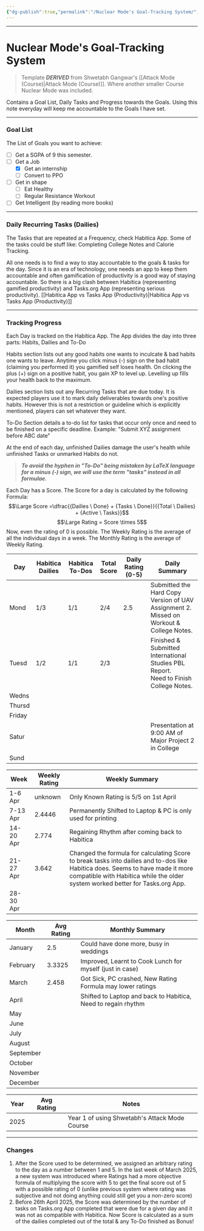 ```yaml
---
{"dg-publish":true,"permalink":"/Nuclear Mode's Goal-Tracking System/","tags":["Productivity"]}
---
```



---
# Nuclear Mode's Goal-Tracking System
> Template ***DERIVED*** from Shwetabh Gangwar's [[Attack Mode (Course)\|Attack Mode (Course)]]. Where another smaller Course Nuclear Mode was included.

Contains a Goal List, Daily Tasks and Progress towards the Goals.
Using this note everyday will keep me accountable to the Goals I have set.

---
### Goal List
The List of Goals you want to achieve:
- [ ] Get a SGPA of 9 this semester.
- [ ] Get a Job
	- [x] Get an internship
	- [ ] Convert to PPO
- [ ] Get in shape
	- [ ] Eat Healthy
	- [ ] Regular Resistance Workout
- [ ] Get Intelligent (by reading more books)

---
### Daily Recurring Tasks (Dailies)
The Tasks that are repeated at a Frequency, check Habitica App. Some of the tasks could be stuff like: Completing College Notes and Calorie Tracking.

All one needs is to find a way to stay accountable to the goals & tasks for the day. Since it is an era of technology, one needs an app to keep them accountable and often gamification of productivity is a good way of staying accountable. 
So there is a big clash between Habitica (representing gamified productivity) and Tasks.org App (representing serious productivity).
[[Habitica App vs Tasks App (Productivity)\|Habitica App vs Tasks App (Productivity)]]

---
### Tracking Progress
Each Day is tracked on the Habitica App. 
The App divides the day into three parts: Habits, Dailies and To-Do

Habits section lists out any good habits one wants to inculcate & bad habits one wants to leave. Anytime you click minus (-) sign on the bad habit (claiming you performed it) you gamified self loses health. On clicking the plus (+) sign on a positive habit, you gain XP to level up. Levelling up fills your health back to the maximum.

Dailies section lists out any Recurring Tasks that are due today. It is expected players use it to mark daily deliverables towards one's positive habits. However this is not a restriction or guideline which is explicitly mentioned, players can set whatever they want.

To-Do Section details a to-do list for tasks that occur only once and need to be finished on a specific deadline. Example: "Submit XYZ assignment before ABC date"

At the end of each day, unfinished Dailies damage the user's health while unfinished Tasks or unmarked Habits do not.

> ***To avoid the hyphen in "To-Do" being mistaken by LaTeX language for a minus (-) sign, we will use the term "tasks" instead in all formulae.***

Each Day has a Score. The Score for a day is calculated by the following Formula:
$$\Large Score =\dfrac{{Dailies \ Done} + {Tasks \ Done}}{{Total \ Dailies} + {Active \ Tasks}}$$
$$\Large Rating = Score \times 5$$
Now, even the rating of 0 is possible.
The Weekly Rating is the average of all the individual days in a week. The Monthly Rating is the average of Weekly Rating.

| Day    | Habitica Dailies | Habitica To-Dos | Total<br>Score | Daily Rating (0-5) | Daily Summary                                                                               |
| ------ | ---------------- | --------------- | -------------- | ------------------ | ------------------------------------------------------------------------------------------- |
| Mond   | 1/3              | 1/1             | 2/4            | 2.5                | Submitted the Hard Copy Version of UAV Assignment 2. <br>Missed on Workout & College Notes. |
| Tuesd  | 1/2              | 1/1             | 2/3            |                    | Finished & Submitted International Studies PBL Report.<br>Need to Finish College Notes.     |
| Wedns  |                  |                 |                |                    |                                                                                             |
| Thursd |                  |                 |                |                    |                                                                                             |
| Friday |                  |                 |                |                    |                                                                                             |
| Satur  |                  |                 |                |                    | Presentation at 9:00 AM of Major Project 2 in College                                       |
| Sund   |                  |                 |                |                    |                                                                                             |


| Week      | Weekly Rating | Weekly Summary                                                                                                                                                                                                   |
| --------- | ------------- | ---------------------------------------------------------------------------------------------------------------------------------------------------------------------------------------------------------------- |
| 1-6 Apr   | unknown       | Only Known Rating is 5/5 on 1st April                                                                                                                                                                            |
| 7-13 Apr  | 2.4446        | Permanently Shifted to Laptop & PC is only used for printing                                                                                                                                                     |
| 14-20 Apr | 2.774         | Regaining Rhythm after coming back to Habitica                                                                                                                                                                   |
| 21-27 Apr | 3.642         | Changed the formula for calculating Score to break tasks into dailies and to-dos like Habitica does. Seems to have made it more compatible with Habitica while the older system worked better for Tasks.org App. |
| 28-30 Apr |               |                                                                                                                                                                                                                  |


| Month     | Avg Rating | Monthly Summary                                               |
| --------- | ---------- | ------------------------------------------------------------- |
| January   | 2.5        | Could have done more, busy in weddings                        |
| February  | 3.3325     | Improved, Learnt to Cook Lunch for myself (just in case)      |
| March     | 2.458      | Got Sick, PC crashed, New Rating Formula may lower ratings    |
| April     |            | Shifted to Laptop and back to Habitica, Need to regain rhythm |
| May       |            |                                                               |
| June      |            |                                                               |
| July      |            |                                                               |
| August    |            |                                                               |
| September |            |                                                               |
| October   |            |                                                               |
| November  |            |                                                               |
| December  |            |                                                               |


| Year | Avg Rating | Notes                                         |
| ---- | ---------- | --------------------------------------------- |
| 2025 |            | Year 1 of using Shwetabh's Attack Mode Course |


---
### Changes
1. After the Score used to be determined, we assigned an arbitrary rating to the day as a number between 1 and 5. In the last week of March 2025, a new system was introduced where Ratings had a more objective formula of multiplying the score with 5 to get the final score out of 5 with a possible rating of 0 (unlike previous system where rating was subjective and not doing anything could still get you a non-zero score)
2. Before 26th April 2025, the Score was determined by the number of tasks on Tasks.org App completed that were due for a given day and it was not as compatible with Habitica. Now Score is calculated as a sum of the dailies completed out of the total & any To-Do finished as Bonus!
